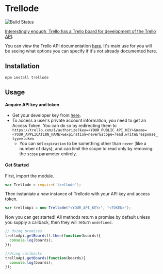 # Trellode
[![Build Status](https://travis-ci.org/wwselleck/Trellode.svg?branch=master)](https://travis-ci.org/wwselleck/Trellode)

[Interestingly enough, Trello has a Trello board for development of the Trello API](https://trello.com/b/cI66RoQS/trello-public-api). 

You can view the Trello API documentation [here](https://trello.com/docs/). It's main use for you will be seeing what options you can specify if it's not already documented here.

## Installation
```
npm install trellode
```

## Usage

#### Acquire API key and token
+ Get your developer key from [here](https://trello.com/1/appKey/generate).
+ To access a user's private account information, you need to get an Access Token. You can do so by redirecting them to 
   `https://trello.com/1/authorize?key=<YOUR_PUBLIC_API_KEY>&name=<YOUR_APPLICATION_NAME>&expiration=never&scope=read,write&response_type=token`
  + You can set `expiration` to be something other than `never` (like a number of days), and can limit the scope to read only by removing the `scope` parameter entirely. 

#### Get Started
First, import the module.
```javascript
var Trellode = require('trellode');
```
Then instaniate a new instance of Trellode with your API key and access token.
```javascript 
var trelloApi = new Trellode("<YOUR_API_KEY>", "<TOKEN>");
```
Now you can get started! All methods return a promise by default unless you supply a callback, then they will return `undefined`.

```javascript
// Using promises
trelloApi.getBoards().then(function(boards){
  console.log(boards);
});

//Using callbacks
trelloApi.getBoards(function(boards){
  console.log(boards);
});
```
